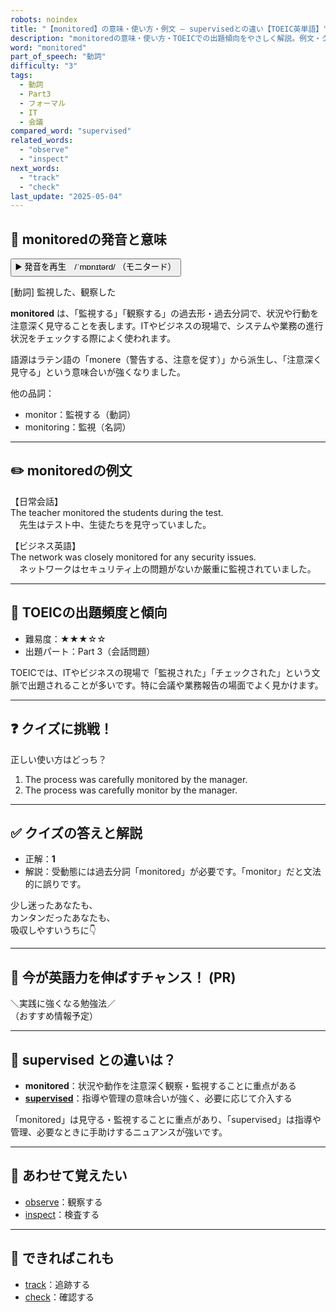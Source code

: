 ```yaml
---
robots: noindex
title: "【monitored】の意味・使い方・例文 ― supervisedとの違い【TOEIC英単語】"
description: "monitoredの意味・使い方・TOEICでの出題傾向をやさしく解説。例文・クイズ付きでsupervisedとの違いもわかりやすく学べます。"
word: "monitored"
part_of_speech: "動詞"
difficulty: "3"
tags:
  - 動詞
  - Part3
  - フォーマル
  - IT
  - 会議
compared_word: "supervised"
related_words:
  - "observe"
  - "inspect"
next_words:
  - "track"
  - "check"
last_update: "2025-05-04"
---
```


## 🔰 monitoredの発音と意味

<button class="play-audio" onclick="playTTS('monitored')">
  <span class="play-audio-main">
    ▶️ 発音を再生　/ˈmɒnɪtərd/
  </span>
  <span class="play-audio-sub">
    （モニタード）
  </span>
</button>

[動詞] 監視した、観察した

**monitored** は、「監視する」「観察する」の過去形・過去分詞で、状況や行動を注意深く見守ることを表します。ITやビジネスの現場で、システムや業務の進行状況をチェックする際によく使われます。

語源はラテン語の「monere（警告する、注意を促す）」から派生し、「注意深く見守る」という意味合いが強くなりました。

他の品詞：  
- monitor：監視する（動詞）
- monitoring：監視（名詞）

---

## ✏️ monitoredの例文

【日常会話】  
The teacher monitored the students during the test.  
　先生はテスト中、生徒たちを見守っていました。

【ビジネス英語】  
The network was closely monitored for any security issues.  
　ネットワークはセキュリティ上の問題がないか厳重に監視されていました。

---

## 🎯 TOEICの出題頻度と傾向

- 難易度：★★★☆☆
- 出題パート：Part 3（会話問題）

TOEICでは、ITやビジネスの現場で「監視された」「チェックされた」という文脈で出題されることが多いです。特に会議や業務報告の場面でよく見かけます。

---

## ❓ クイズに挑戦！

正しい使い方はどっち？

1. The process was carefully monitored by the manager.  
2. The process was carefully monitor by the manager.

---

## ✅ クイズの答えと解説

- 正解：**1**
- 解説：受動態には過去分詞「monitored」が必要です。「monitor」だと文法的に誤りです。

少し迷ったあなたも、  
カンタンだったあなたも、  
吸収しやすいうちに👇️

---

## 🚀 今が英語力を伸ばすチャンス！ (PR)

<div class="info-center">
＼実践に強くなる勉強法／<br>  
（おすすめ情報予定）
</div>

---

## 🤔  supervised との違いは？

- **monitored**：状況や動作を注意深く観察・監視することに重点がある
- **[supervised](/supervised)**：指導や管理の意味合いが強く、必要に応じて介入する

「monitored」は見守る・監視することに重点があり、「supervised」は指導や管理、必要なときに手助けするニュアンスが強いです。

---

## 🧩 あわせて覚えたい

- [observe](/observe)：観察する
- [inspect](/inspect)：検査する

---

## 📖 できればこれも

- [track](/track)：追跡する
- [check](/check)：確認する

<!-- cvid: aid41_bid46 -->
